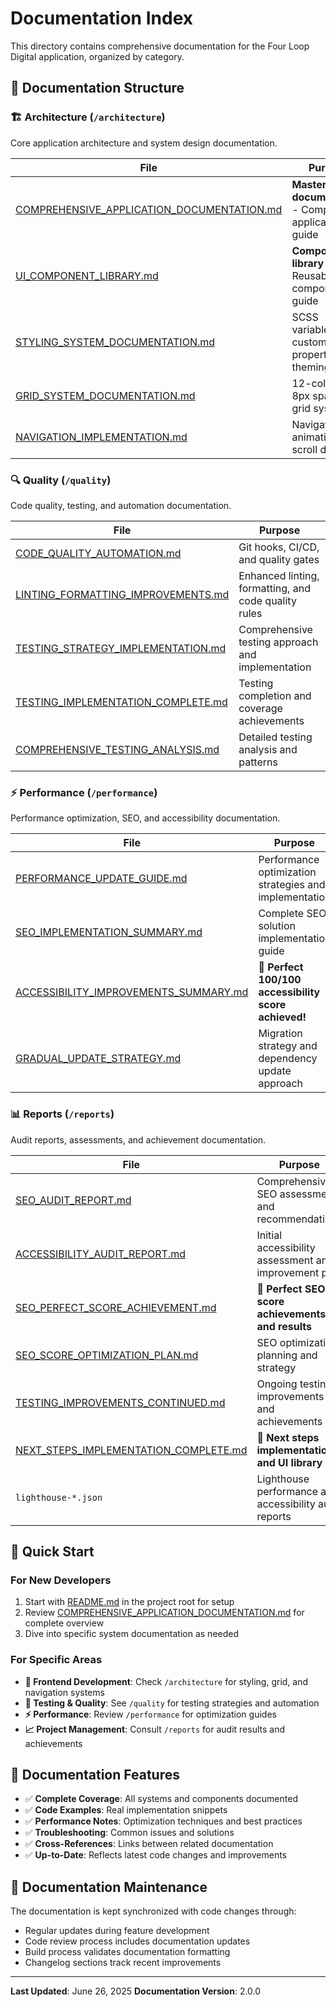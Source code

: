 # Documentation Index

This directory contains comprehensive documentation for the Four Loop Digital application, organized
by category.

## 📁 Documentation Structure

### 🏗️ Architecture (`/architecture`)

Core application architecture and system design documentation.

| File                                                                                                    | Purpose                                               |
| ------------------------------------------------------------------------------------------------------- | ----------------------------------------------------- |
| [COMPREHENSIVE_APPLICATION_DOCUMENTATION.md](./architecture/COMPREHENSIVE_APPLICATION_DOCUMENTATION.md) | **Master documentation** - Complete application guide |
| [UI_COMPONENT_LIBRARY.md](./architecture/UI_COMPONENT_LIBRARY.md)                                       | **Component library** - Reusable UI components guide  |
| [STYLING_SYSTEM_DOCUMENTATION.md](./architecture/STYLING_SYSTEM_DOCUMENTATION.md)                       | SCSS variables, CSS custom properties, theming        |
| [GRID_SYSTEM_DOCUMENTATION.md](./GRID_SYSTEM_DOCUMENTATION.md)                                          | 12-column & 8px spacing grid systems                  |
| [NAVIGATION_IMPLEMENTATION.md](./architecture/NAVIGATION_IMPLEMENTATION.md)                             | Navigation animations and scroll detection            |

### 🔍 Quality (`/quality`)

Code quality, testing, and automation documentation.

| File                                                                               | Purpose                                              |
| ---------------------------------------------------------------------------------- | ---------------------------------------------------- |
| [CODE_QUALITY_AUTOMATION.md](./quality/CODE_QUALITY_AUTOMATION.md)                 | Git hooks, CI/CD, and quality gates                  |
| [LINTING_FORMATTING_IMPROVEMENTS.md](./quality/LINTING_FORMATTING_IMPROVEMENTS.md) | Enhanced linting, formatting, and code quality rules |
| [TESTING_STRATEGY_IMPLEMENTATION.md](./quality/TESTING_STRATEGY_IMPLEMENTATION.md) | Comprehensive testing approach and implementation    |
| [TESTING_IMPLEMENTATION_COMPLETE.md](./quality/TESTING_IMPLEMENTATION_COMPLETE.md) | Testing completion and coverage achievements         |
| [COMPREHENSIVE_TESTING_ANALYSIS.md](./quality/COMPREHENSIVE_TESTING_ANALYSIS.md)   | Detailed testing analysis and patterns               |

### ⚡ Performance (`/performance`)

Performance optimization, SEO, and accessibility documentation.

| File                                                                                         | Purpose                                                |
| -------------------------------------------------------------------------------------------- | ------------------------------------------------------ |
| [PERFORMANCE_UPDATE_GUIDE.md](./performance/PERFORMANCE_UPDATE_GUIDE.md)                     | Performance optimization strategies and implementation |
| [SEO_IMPLEMENTATION_SUMMARY.md](./performance/SEO_IMPLEMENTATION_SUMMARY.md)                 | Complete SEO solution implementation guide             |
| [ACCESSIBILITY_IMPROVEMENTS_SUMMARY.md](./performance/ACCESSIBILITY_IMPROVEMENTS_SUMMARY.md) | 🎉 **Perfect 100/100 accessibility score achieved!**   |
| [GRADUAL_UPDATE_STRATEGY.md](./performance/GRADUAL_UPDATE_STRATEGY.md)                       | Migration strategy and dependency update approach      |

### 📊 Reports (`/reports`)

Audit reports, assessments, and achievement documentation.

| File                                                                                     | Purpose                                                |
| ---------------------------------------------------------------------------------------- | ------------------------------------------------------ |
| [SEO_AUDIT_REPORT.md](./reports/SEO_AUDIT_REPORT.md)                                     | Comprehensive SEO assessment and recommendations       |
| [ACCESSIBILITY_AUDIT_REPORT.md](./reports/ACCESSIBILITY_AUDIT_REPORT.md)                 | Initial accessibility assessment and improvement plan  |
| [SEO_PERFECT_SCORE_ACHIEVEMENT.md](./reports/SEO_PERFECT_SCORE_ACHIEVEMENT.md)           | 🎉 **Perfect SEO score achievements and results**      |
| [SEO_SCORE_OPTIMIZATION_PLAN.md](./reports/SEO_SCORE_OPTIMIZATION_PLAN.md)               | SEO optimization planning and strategy                 |
| [TESTING_IMPROVEMENTS_CONTINUED.md](./reports/TESTING_IMPROVEMENTS_CONTINUED.md)         | Ongoing testing improvements and achievements          |
| [NEXT_STEPS_IMPLEMENTATION_COMPLETE.md](./reports/NEXT_STEPS_IMPLEMENTATION_COMPLETE.md) | 🎉 **Next steps implementation and UI library**        |
| `lighthouse-*.json`                                                                      | Lighthouse performance and accessibility audit reports |

## 🚀 Quick Start

### For New Developers

1. Start with [README.md](../README.md) in the project root for setup
2. Review
   [COMPREHENSIVE_APPLICATION_DOCUMENTATION.md](./architecture/COMPREHENSIVE_APPLICATION_DOCUMENTATION.md)
   for complete overview
3. Dive into specific system documentation as needed

### For Specific Areas

- **🎨 Frontend Development**: Check `/architecture` for styling, grid, and navigation systems
- **🧪 Testing & Quality**: See `/quality` for testing strategies and automation
- **⚡ Performance**: Review `/performance` for optimization guides
- **📈 Project Management**: Consult `/reports` for audit results and achievements

## 📖 Documentation Features

- ✅ **Complete Coverage**: All systems and components documented
- ✅ **Code Examples**: Real implementation snippets
- ✅ **Performance Notes**: Optimization techniques and best practices
- ✅ **Troubleshooting**: Common issues and solutions
- ✅ **Cross-References**: Links between related documentation
- ✅ **Up-to-Date**: Reflects latest code changes and improvements

## 🔄 Documentation Maintenance

The documentation is kept synchronized with code changes through:

- Regular updates during feature development
- Code review process includes documentation updates
- Build process validates documentation formatting
- Changelog sections track recent improvements

---

**Last Updated**: June 26, 2025 **Documentation Version**: 2.0.0
